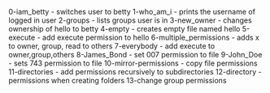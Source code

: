 0-iam_betty - switches user to betty
1-who_am_i - prints the username of logged in user
2-groups - lists groups user is in
3-new_owner - changes ownership of hello to betty
4-empty - creates empty file named hello
5-execute - add execute permission to hello
6-multiple_permissions - adds x to owner, group, read to others
7-everybody - add execute to owner,group,others
8-James_Bond - set 007 permission to file
9-John_Doe - sets 743 permission to file
10-mirror-permissions - copy file permissions
11-directories - add permissions recursively to subdirectories
12-directory -permissions when creating folders
13-change group permissions
